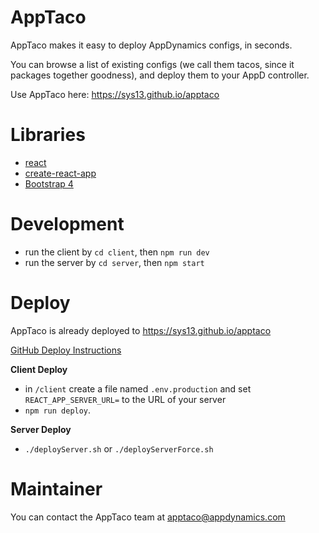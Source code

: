 # AppTaco

AppTaco makes it easy to deploy AppDynamics configs, in seconds.

You can browse a list of existing configs (we call them tacos, since it packages together goodness), and deploy them to your AppD controller.

Use AppTaco here: https://sys13.github.io/apptaco

# Libraries

- [react](https://reactjs.org/)
- [create-react-app](https://github.com/facebookincubator/create-react-app/blob/master/packages/react-scripts/template/README.md)
- [Bootstrap 4](http://getbootstrap.com/)

# Development

- run the client by `cd client`, then `npm run dev`
- run the server by `cd server`, then `npm start`

# Deploy

AppTaco is already deployed to https://sys13.github.io/apptaco

[GitHub Deploy Instructions](https://github.com/facebook/create-react-app/blob/master/packages/react-scripts/template/README.md#github-pages)

**Client Deploy**

- in `/client` create a file named `.env.production` and set `REACT_APP_SERVER_URL=` to the URL of your server
- `npm run deploy`.

**Server Deploy**

- `./deployServer.sh` or `./deployServerForce.sh`

# Maintainer

You can contact the AppTaco team at apptaco@appdynamics.com
